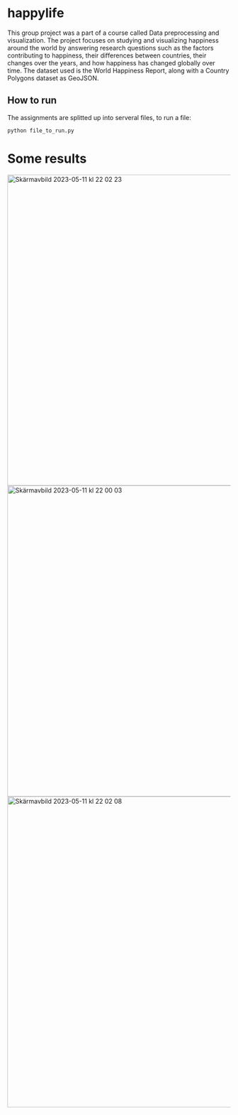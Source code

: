 # happylife
This group project was a part of a course called Data preprocessing and visualization. The project focuses on studying and visualizing happiness around the world by answering research questions such as the factors contributing to happiness, their differences between countries, their changes over the years, and how happiness has changed globally over time. The dataset used is the World Happiness Report, along with a Country Polygons dataset as GeoJSON.

## How to run
The assignments are splitted up into serveral files, to run a file:
```
python file_to_run.py
```

# Some results
<img width="700" alt="Skärmavbild 2023-05-11 kl  22 02 23" src="https://github.com/tildaengberg/happylife/assets/72296260/e9e724e9-adc9-44af-8b4a-31ca8a8982bf">
<img width="700" alt="Skärmavbild 2023-05-11 kl  22 00 03" src="https://github.com/tildaengberg/happylife/assets/72296260/707c5345-5931-4300-937d-f097f002583b">
<img width="700" alt="Skärmavbild 2023-05-11 kl  22 02 08" src="https://github.com/tildaengberg/happylife/assets/72296260/244fa5de-72cc-4790-bd03-1871c5359f79">
